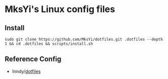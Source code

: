 # MksYi's Linux config files

## Install
`sudo git clone https://github.com/MksYi/dotfiles.git .dotfiles --depth 1 && cd .dotfiles && scripts/install.sh`

## Reference Config

- Inndy/[dotfiles](https://github.com/Inndy/dotfiles)
